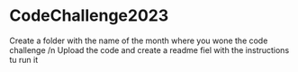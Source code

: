 # CodeChallenge2023
Create a folder with the name of the month where you wone the code challenge /n
Upload the code and create a readme fiel with the instructions tu run it
